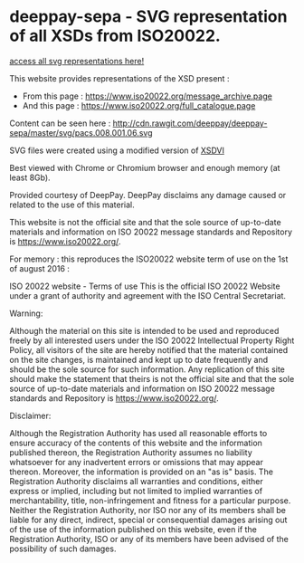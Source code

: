 # deeppay-sepa - SVG representation of all XSDs from ISO20022.

[access all svg representations here!](http://rawgit.com/deeppay/deeppay-sepa/master/svg/)

This website provides representations of the XSD present :

* From this page : https://www.iso20022.org/message_archive.page
* And this page : https://www.iso20022.org/full_catalogue.page

Content can be seen here :
http://cdn.rawgit.com/deeppay/deeppay-sepa/master/svg/pacs.008.001.06.svg

SVG files were created using a modified version of [XSDVI](https://sourceforge.net/projects/xsdvi/)

Best viewed with Chrome or Chromium browser and enough memory (at least 8Gb).

Provided courtesy of DeepPay. DeepPay disclaims any damage caused or related to the use of this material.

This website is not the official site and that the sole source of up-to-date materials and information on ISO 20022 message standards and Repository is https://www.iso20022.org/.


For memory : this reproduces the ISO20022 website term of use on the 1st of august 2016 :

ISO 20022 website - Terms of use
This is the official ISO 20022 Website under a grant of authority and agreement with the ISO Central Secretariat.

Warning:

Although the material on this site is intended to be used and reproduced freely by all interested users under the ISO 20022 Intellectual Property Right Policy, all visitors of the site are hereby notified that the material contained on the site changes, is maintained and kept up to date frequently and should be the sole source for such information.  Any replication of this site should make the statement that theirs is not the official site and that the sole source of up-to-date materials and information on ISO 20022 message standards and Repository is https://www.iso20022.org/.

Disclaimer:

Although the Registration Authority has used all reasonable efforts to ensure accuracy of the contents of this website and the information published thereon, the Registration Authority assumes no liability whatsoever for any inadvertent errors or omissions that may appear thereon.
Moreover, the information is provided on an "as is" basis. The Registration Authority disclaims all warranties and conditions, either express or implied, including but not limited to implied warranties of merchantability, title, non-infringement and fitness for a particular purpose.
Neither the Registration Authority, nor ISO nor any of its members shall be liable for any direct, indirect, special or consequential damages arising out of the use of the information published on this website, even if the Registration Authority, ISO or any of its members have been advised of the possibility of such damages.
